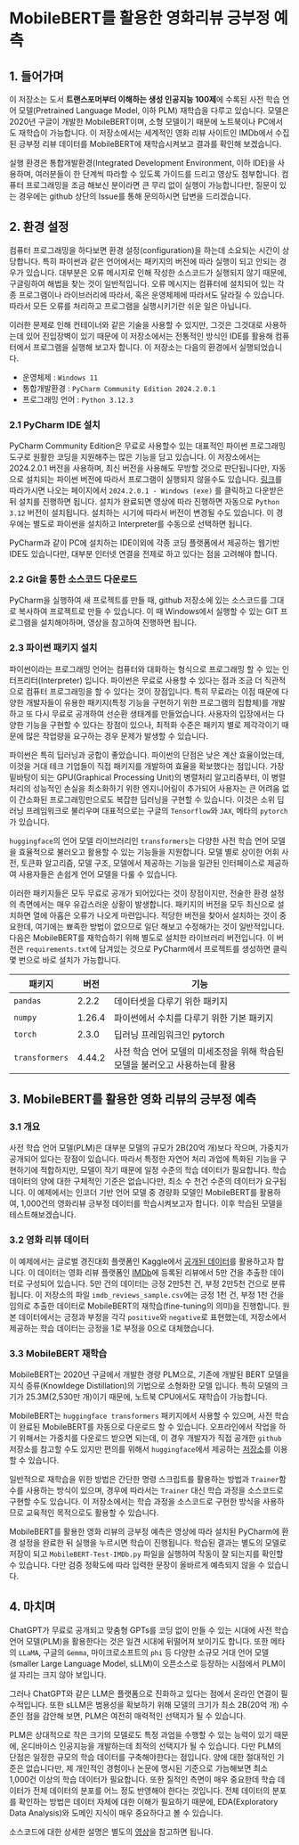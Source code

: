 # MobileBERT를 활용한 영화리뷰 긍부정 예측

## 1. 들어가며
이 저장소는 도서 **트랜스포머부터 이해하는 생성 인공지능 100제**에 수록된 사전 학습 언어 모델(Pretrained Language Model, 이하 PLM) 재학습을 다루고 있습니다. 모델은 2020년 구글이 개발한 MobileBERT이며, 소형 모델이기 때문에 노트북이나 PC에서도 재학습이 가능합니다. 이 저장소에서는 세계적인 영화 리뷰 사이트인 IMDb에서 수집된 긍부정 리뷰 데이터를 MobileBERT에 재학습시켜보고 결과를 확인해 보겠습니다. 

실행 환경은 통합개발환경(Integrated Development Environment, 이하 IDE)을 사용하며, 여러분들이 한 단계씩 따라할 수 있도록 가이드를 드리고 영상도 첨부합니다. 컴퓨터 프로그래밍을 조금 해보신 분이라면 큰 무리 없이 실행이 가능합니다만, 질문이 있는 경우에는 github 상단의 Issue를 통해 문의하시면 답변을 드리겠습니다.

## 2. 환경 설정
컴퓨터 프로그래밍을 하다보면 환경 설정(configuration)을 하는데 소요되는 시간이 상당합니다. 특히 파이썬과 같은 언어에서는 패키지의 버전에 따라 실행이 되고 안되는 경우가 있습니다. 대부분은 오류 메시지로 인해 작성한 소스코드가 실행되지 않기 때문에, 구글링하여 해법을 찾는 것이 일반적입니다. 오류 메시지는 컴퓨터에 설치되어 있는 각종 프로그램이나 라이브러리에 따라서, 혹은 운영체제에 따라서도 달라질 수 있습니다. 따라서 모든 오류를 처리하고 프로그램을 실행시키기란 쉬운 일은 아닙니다. 

이러한 문제로 인해 컨테이너와 같은 기술을 사용할 수 있지만, 그것은 그것대로 사용하는데 있어 진입장벽이 있기 때문에 이 저장소에서는 전통적인 방식인 IDE를 활용해 컴퓨터에서 프로그램을 실행해 보고자 합니다. 이 저장소는 다음의 환경에서 실행되었습니다.
 * 운영체제 : `Windows 11`
 * 통합개발환경 : `PyCharm Community Edition 2024.2.0.1`
 * 프로그래밍 언어 : `Python 3.12.3`

### 2.1 PyCharm IDE 설치
PyCharm Community Edition은 무료로 사용할수 있는 대표적인 파이썬 프로그래밍 도구로 원활한 코딩을 지원해주는 많은 기능을 담고 있습니다. 이 저장소에서는 2024.2.0.1 버전을 사용하며, 최신 버전을 사용해도 무방할 것으로 판단됩니다만, 자동으로 설치되는 파이썬 버전에 따라서 프로그램이 실행되지 않을수도 있습니다. <U>[링크](https://www.jetbrains.com/ko-kr/pycharm/download/other.html)</U>를 따라가시면 나오는 페이지에서 `2024.2.0.1 - Windows (exe)` 를 클릭하고 다운받은 뒤 설치를 진행하면 됩니다. 설치가 완료되면 영상에 따라 진행하면 자동으로 `Python 3.12` 버전이 설치됩니다. 설치하는 시기에 따라서 버전이 변경될 수도 있습니다. 이 경우에는 별도로 파이썬을 설치하고 Interpreter를 수동으로 선택하면 됩니다. 

PyCharm과 같이 PC에 설치하는 IDE이외에 각종 코딩 플랫폼에서 제공하는 웹기반 IDE도 있습니다만, 대부분 인터넷 연결을 전제로 하고 있다는 점을 고려해야 합니다.

### 2.2 Git을 통한 소스코드 다운로드
PyCharm을 실행하여 새 프로젝트를 만들 때, github 저장소에 있는 소스코드를 그대로 복사하여 프로젝트로 만들 수 있습니다. 이 때 Windows에서 실행할 수 있는 GIT 프로그램을 설치해야하며, 영상을 참고하여 진행하면 됩니다. 

### 2.3 파이썬 패키지 설치
파이썬이라는 프로그래밍 언어는 컴퓨터와 대화하는 형식으로 프로그래밍 할 수 있는 인터프리터(Interpreter) 입니다. 파이썬은 무료로 사용할 수 있다는 점과 조금 더 직관적으로 컴퓨터 프로그래밍을 할 수 있다는 것이 장점입니다. 특히 무료라는 이점 때문에 다양한 개발자들이 유용한 패키지(특정 기능을 구현하기 위한 프로그램의 집합체)를 개발하고 또 다시 무료로 공개하여 선순환 생태계를 만들었습니다. 사용자의 입장에서는 다양한 기능을 구현할 수 있다는 장점이 있으나, 최적화 수준은 패키지 별로 제각각이기 때문에 많은 작업량을 요구하는 경우 문제가 발생할 수 있습니다. 

파이썬은 특히 딥러닝과 궁합이 좋았습니다. 파이썬의 단점은 낮은 계산 효율이었는데, 이것을 거대 테크 기업들이 직접 패키지를 개발하여 효율을 확보했다는 점입니다. 가장 밑바탕이 되는 GPU(Graphical Processing Unit)의 병렬처리 알고리즘부터, 이 병렬처리의 성능적인 손실을 최소화하기 위한 엔지니어링이 추가되어 사용자는 큰 어려움 없이 간소화된 프로그래밍만으로도 복잡한 딥러닝을 구현할 수 있습니다. 이것은 소위 딥러닝 프레임워크로 불리우며 대표적으로는 구글의 `Tensorflow`와 `JAX`, 메타의 `pytorch`가 있습니다. 

`huggingface`의 언어 모델 라이브러리인 `transformers`는 다양한 사전 학습 언어 모델을 효율적으로 불러오고 활용할 수 있는 기능들을 지원합니다. 모델 별로 상이한 어휘 사전, 토큰화 알고리즘, 모델 구조, 모델에서 제공하는 기능을 일관된 인터페이스로 제공하여 사용자들은 손쉽게 언어 모델을 다룰 수 있습니다. 

이러한 패키지들은 모두 무료로 공개가 되어있다는 것이 장점이지만, 전술한 환경 설정의 측면에서는 매우 유감스러운 상황이 발생합니다. 패키지의 버전을 모두 최신으로 설치하면 열에 아홉은 오류가 나오게 마련입니다. 적당한 버전을 찾아서 설치하는 것이 중요한데, 여기에는 뾰족한 방법이 없으므로 일단 해보고 수정해가는 것이 일반적입니다. 다음은 MobileBERT를 재학습하기 위해 별도로 설치한 라이브러리 버전입니다. 이 버전은 `requirements.txt`에 담겨있는 것으로 PyCharm에서 프로젝트를 생성하면 클릭 몇 번으로 바로 설치가 가능합니다.

<div align="center">

| 패키지          | 버전     | 기능                                          |
|--------------|--------|---------------------------------------------|
| `pandas`       | 2.2.2  | 데이터셋을 다루기 위한 패키지                            |
| `numpy`        | 1.26.4 | 파이썬에서 수치를 다루기 위한 기본 패키지                     |
| `torch`        | 2.3.0  | 딥러닝 프레임워크인 pytorch                          |
| `transformers` | 4.44.2 | 사전 학습 언어 모델의 미세조정을 위해 학습된 모델을 불러오고 사용하는데 활용 |

</div>

## 3. MobileBERT를 활용한 영화 리뷰의 긍부정 예측
### 3.1 개요
사전 학습 언어 모델(PLM)은 대부분 모델의 규모가 2B(20억 개)보다 작으며, 가중치가 공개되어 있다는 장점이 있습니다. 따라서 특정한 자연어 처리 과업에 특화된 기능을 구현하기에 적합하지만, 모델이 작기 때문에 일정 수준의 학습 데이터가 필요합니다. 학습 데이터의 양에 대한 구체적인 기준은 없습니다만, 최소 수 천건 수준의 데이터가 요구됩니다. 이 예제에서는 인코더 기반 언어 모델 중 경량화 모델인 MobileBERT를 활용하여, 1,000건의 영화리뷰 긍부정 데이터를 학습시켜보고자 합니다. 이후 학습된 모델을 테스트해보겠습니다.

### 3.2 영화 리뷰 데이터
이 예제에서는 글로벌 경진대회 플랫폼인 Kaggle에서 <U>[공개된 데이터](https://www.kaggle.com/datasets/lakshmi25npathi/imdb-dataset-of-50k-movie-reviews)</U>를 활용하고자 합니다. 이 데이터는 영화 리뷰 플랫폼인 [IMDb](https://www.imdb.com/)에 등록된 리뷰에서 5만 건을 추출한 데이터로 구성되어 있습니다. 5만 건의 데이터는 긍정 2만5천 건, 부정 2만5천 건으로 분류됩니다. 이 저장소의 파일 `imdb_reviews_sample.csv`에는 긍정 1천 건, 부정 1천 건을 임의로 추출한 데이터로 MobileBERT의 재학습(fine-tuning의 의미)을 진행합니다. 원본 데이터에서는 긍정과 부정을 각각 `positive`와 `negative`로 표현했는데, 저장소에서 제공하는 학습 데이터는 긍정을 1로 부정을 0으로 대체했습니다.

### 3.3 MobileBERT 재학습
MobileBERT는 2020년 구글에서 개발한 경량 PLM으로, 기존에 개발된 BERT 모델을 지식 증류(Knowldege Distillation)의 기법으로 소형화한 모델 입니다. 특히 모델의 크기가 25.3M(2,530만 개)이기 때문에, 노트북 CPU에서도 재학습이 가능합니다. 

MobileBERT는 `huggingface transformers` 패키지에서 사용할 수 있으며, 사전 학습이 완료된 MobileBERT를 자동으로 다운로드 할 수 있습니다. 오프라인에서 작업을 하기 위해서는 가중치를 다운로드 받으면 되는데, 이 경우 개발자가 직접 공개한 `github` 저장소를 참고할 수도 있지만 편의를 위해서 `huggingface`에서 제공하는 [저장소](https://huggingface.co/google/mobilebert-uncased/tree/main)를 이용할 수 있습니다.

일반적으로 재학습을 위한 방법은 간단한 명령 스크립트를 활용하는 방법과 `Trainer`함수를 사용하는 방식이 있으며, 경우에 따라서는 `Trainer` 대신 학습 과정을 소스코드로 구현할 수도 있습니다. 이 저장소에서는 학습 과정을 소스코드로 구현한 방식을 사용하므로 교육적인 목적으로도 활용할 수 있습니다.

MobileBERT를 활용한 영화 리뷰의 긍부정 예측은 영상에 따라 설치된 PyCharm에 환경 설정을 완료한 뒤 실행을 누르시면 학습이 진행됩니다. 학습된 결과는 별도의 모델로 저장이 되고 `MobileBERT-Test-IMDb.py` 파일을 실행하여 작동이 잘 되는지를 확인할 수 있습니다. 다만 검증 정확도에 따라 입력한 문장이 올바르게 예측되지 않을 수 있습니다.

## 4. 마치며

ChatGPT가 무료로 공개되고 맞춤형 GPTs를 코딩 없이 만들 수 있는 시대에 사전 학습 언어 모델(PLM)을 활용한다는 것은 일견 시대에 뒤떨어져 보이기도 합니다. 또한 메타의 `LLaMA`, 구글의 `Gemma`, 마이크로소프트의 `phi` 등 다양한 소규모 거대 언어 모델(smaller Large Language Model, sLLM)이 오픈소스로 등장하는 시점에서 PLM이 설 자리는 크지 않아 보입니다.

그러나 ChatGPT와 같은 LLM은 플랫폼으로 진화하고 있다는 점에서 온라인 연결이 필수적입니다. 또한 sLLM은 범용성을 확보하기 위해 모델의 크기가 최소 2B(20억 개) 수준인 점을 감안해 보면, PLM은 여전히 매력적인 선택지가 될 수 있습니다. 

PLM은 상대적으로 작은 크기의 모델로도 특정 과업을 수행할 수 있는 능력이 있기 때문에, 온디바이스 인공지능을 개발하는데 최적의 선택지가 될 수 있습니다. 다만 PLM의 단점은 일정한 규모의 학습 데이터를 구축해야한다는 점입니다. 양에 대한 절대적인 기준은 없습니다만, 제 개인적인 경험이나 논문에 명시된 기준으로 가늠해보면 최소 1,000건 이상의 학습 데이터가 필요합니다. 또한 질적인 측면이 매우 중요한데 학습 데이터가 전체 데이터의 분포를 어느 정도 반영해야 한다는 것입니다. 전체 데이터의 분포를 확인하는 방법은 데이터 자체에 대한 이해가 필요하기 때문에, EDA(Exploratory Data Analysis)와 도메인 지식이 매우 중요하다고 볼 수 있습니다. 

소스코드에 대한 상세한 설명은 별도의 [영상]()을 참고하면 됩니다.
